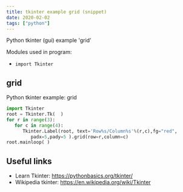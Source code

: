 ```yaml
---
title: tkinter example grid (snippet)
date: 2020-02-02
tags: ["python"]
---
```

Python tkinter (gui) example 'grid'


Modules used in program: 
* `import Tkinter`

## grid

Python tkinter example: grid

```python
import Tkinter
root = Tkinter.Tk(  )
for r in range(3):
   for c in range(4):
      Tkinter.Label(root, text='Row%s/Column%s'%(r,c),fg="red",
         padx=5,pady=5 ).grid(row=r,column=c)
root.mainloop( )


```

## Useful links

- Learn Tkinter: https://pythonbasics.org/tkinter/
- Wikipedia tkinter: https://en.wikipedia.org/wiki/Tkinter
